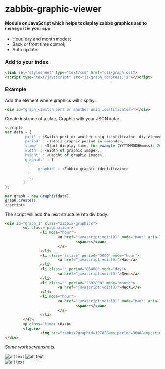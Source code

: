 # zabbix-graphic-viewer
#### Module on JavaScript which helps to display zabbix graphics and to manage it in your app.

- Hour, day and month modes;
- Back or front time control;
- Auto update.

### Add to your index ##
```HTML
<link rel="stylesheet" type="text/css" href="css/graph.css">
<script type="text/javascript" src="js/graph_compress.js"></script>
```
### Example ##
Add the element where graphics will display:
```HTML
<div id="graph_<Switch port or another uniq identificator>"></div>
```
Create instance of a class Graphic with your JSON data:
```javascript
<script>
var data = {
        'port' : <Switch port or another uniq identificator, div element id must be as this one>,
        'period' : <Zabbix graphic period in seconds>,
        'stime' : <Start display time, for example (YYYYMMDDHHmmss): 20170418214112>,
        'width' : <Width of graphic image>,
        'height' : <Height of graphic image>,
        'graphids' : [
          {
              'graphid' : <Zabbix graphic identificator>
          }
          ...
        ]
};

var graph = new Graphic(data);
graph.create();
</script>
```
The script will add the next structure into div body: 
```HTML
<div id="graph_1" class="zabbix-graphics">
        <ul class="pagination">
                <li mode="hour">
                        <a href="javascript:void(0)" mode="hour" aria-label="Previous">
                                <span>«</span>
                        </a>
                </li>
                <li class="active" period="3600" mode="hour">
                        <a href="javascript:void(0)">Час</a>
                </li>
                <li class="" period="86400" mode="day">
                        <a href="javascript:void(0)">День</a>
                </li>
                <li class="" period="2592000" mode="month">
                        <a href="javascript:void(0)">Месяц</a>
                </li>
                <li mode="hour">
                        <a href="javascript:void(0)" mode="hour" aria-label="Next">
                                <span>»</span>
                        </a>
                </li>
        </ul>
        <p class="timer">0</p>
        <figure>
                <img src="zabbix?graphid=12782&amp;period=3600&amp;stime=20170418210829&amp;width=400&amp;height=150" graphid="12782">           </figure>
</div>
```


*Some work screenshots:*

![alt text](http://i.piccy.info/i9/11fde9dfcd7689effe05c46226f44f71/1492582907/51366/1138734/Screenshot_105_.png "Hour Mode") 
![alt text](http://i.piccy.info/i9/ea2a18f352a3a27e70356249e88470b7/1492582956/50153/1138734/Screenshot_106_.png "Day Mode")  
![alt text](http://i.piccy.info/i9/262b84ae31964b61268480ae6c4ba5f7/1492582986/55370/1138734/Screenshot_107_.png "Month Mode") 
